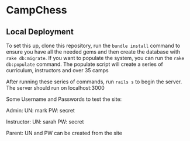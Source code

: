 # CampChess

## Local Deployment

To set this up, clone this repository, run the `bundle install` command to ensure you have all the needed gems and then create the database with `rake db:migrate`.  If you want to populate the system, you can run the `rake db:populate` command.  The populate script will create a series of curriculum, instructors and over 35 camps

After running these series of commands, run `rails s` to begin the server. The server should run on localhost:3000

Some Username and Passwords to test the site:


Admin:
UN: mark
PW: secret

Instructor:
UN: sarah
PW: secret

Parent:
UN and PW can be created from the site

